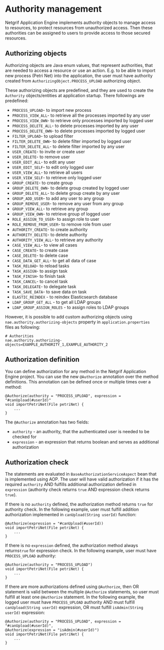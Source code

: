 # Authority management
Netgrif Application Engine implements authority objects to manage access
to resources, to protect resources from unauthorized access. Then these 
authorities can be assigned to users to provide access to those secured
resources.

## Authorizing objects
Authorizing objects are Java enum values, that represent authorities,
that are needed to access a resource or use an action. E.g. to be able to import new 
process (Petri Net) into the application, the user must have authority 
created from `AuthorizingObject.PROCESS_UPLOAD` authorizing object.

These authorizing objects are predefined, and they are used to create the 
`Authority` objects/entities at application startup. There followings are predefined:

- `PROCESS_UPLOAD`- to import new process
- `PROCESS_VIEW_ALL`- to retrieve all the processes imported by any user
- `PROCESS_VIEW_OWN`- to retrieve only processes imported by logged user
- `PROCESS_DELETE_ALL`- to delete processes imported by any user
- `PROCESS_DELETE_OWN`- to delete processes imported by logged user
- `FILTER_UPLOAD`- to upload filter
- `FILTER_DELETE_OWN`- to delete filter imported by logged user
- `FILTER_DELETE_ALL`- to delete filter imported by any user
- `USER_CREATE`- to invite or create user
- `USER_DELETE`- to remove user
- `USER_EDIT_ALL`- to edit any user
- `USER_EDIT_SELF`- to edit only logged user
- `USER_VIEW_ALL`- to retrieve all users
- `USER_VIEW_SELF`- to retrieve only logged user
- `GROUP_CREATE`- to create group
- `GROUP_DELETE_OWN`- to delete group created by logged user
- `GROUP_DELETE_ALL`- to delete group create by any user
- `GROUP_ADD_USER`- to add any user to any group
- `GROUP_REMOVE_USER`- to remove any user from any group
- `GROUP_VIEW_ALL`- to retrieve any group
- `GROUP_VIEW_OWN`- to retrieve group of logged user
- `ROLE_ASSIGN_TO_USER`- to assign role to user
- `ROLE_REMOVE_FROM_USER`- to remove role from user
- `AUTHORITY_CREATE`- to create authority
- `AUTHORITY_DELETE`- to delete authority
- `AUTHORITY_VIEW_ALL`- to retrieve any authority
- `CASE_VIEW_ALL`- to view all cases
- `CASE_CREATE`- to create case
- `CASE_DELETE`- to delete case
- `CASE_DATA_GET_ALL`- to get all data of case
- `TASK_RELOAD`- to reload tasks
- `TASK_ASSIGN`- to assign task
- `TASK_FINISH`- to finish task
- `TASK_CANCEL`- to cancel task
- `TASK_DELEGATE`- to delegate task
- `TASK_SAVE_DATA`- to save data on task
- `ELASTIC_REINDEX` - to reindex Elasticsearch database
- `LDAP_GROUP_GET_ALL` - to get all LDAP groups 
- `LDAP_GROUP_ASSIGN_ROLES` - to assign roles to LDAP groups

However, it is possible to add custom authorizing objects using `nae.authority.authorizing-objects` 
property in `application.properties` files as following:

```
# Authorities
nae.authority.authorizing-objects=EXAMPLE_AUTHORITY_1,EXAMPLE_AUTHORITY_2
```

## Authorization definition

You can define authorization for any method in the Netgrif Application Engine project.
You can use the new `@Authorize` annotation over the method definitions. This annotation can
be defined once or multiple times over a method:

```
@Authorize(authority = "PROCESS_UPLOAD", expression = "#canUpload(#userId)"
void importPetriNet(File petriNet) {
    ...
}
```

The ``@Authorize`` annotation has two fields: 
- `authority` - an authority, that the authenticated user is needed to be checked for
- `expression` - an expression that returns boolean and serves as additional authorization

## Authorization check

The statements are evaluated in `BaseAuthorizationServiceAspect` bean that is implemented using AOP. The user will have 
valid authorization if it has the required `authority` AND fulfills additional authorization defined 
in `expression` (authority check returns `true` AND expression check returns `true`).


If there is no `authority` defined, the authorization method returns `true` for authority check.
In the following example, user must fulfill addition authorization implemented in `canUpload(String userId)` 
function:
```
@Authorize(expression = "#canUpload(#userId))
void importPetriNet(File petriNet) {
    ...
}
```

If there is no `expression` defined, the authorization method always returns`true` for expression check.
In the following example, user must have `PROCESS_UPLOAD` authority:
```
@Authorize(authority = "PROCESS_UPLOAD")
void importPetriNet(File petriNet) {
    ...
}
```


If there are more authorizations defined using `@Authorize`, then OR statement is valid
between the multiple `@Authorize` statements, so user must fulfill at least one `@Authorize` statement.
In the following example, the logged user must have `PROCESS_UPLOAD` authority AND must fulfill `canUpload(String userId)`
expression, OR must fulfill `isAdmin(String userId)` expression:
```
@Authorize(authority = "PROCESS_UPLOAD", expression = "#canUpload(#userId)",
@Authorize(expression = "isAdmin(#userId)")
void importPetriNet(File petriNet) {
    ...
}
```


